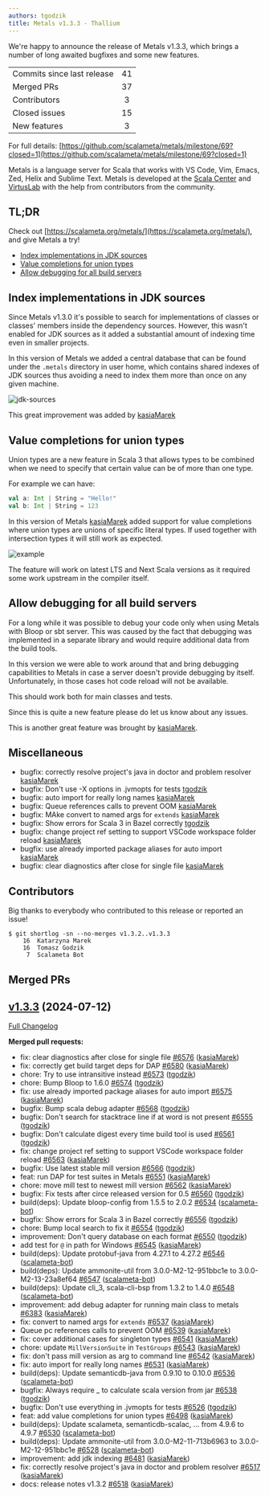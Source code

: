 ```yaml
---
authors: tgodzik
title: Metals v1.3.3 - Thallium
---
```


We're happy to announce the release of Metals v1.3.3, which brings a number of
long awaited bugfixes and some new features.

<table>
<tbody>
  <tr>
    <td>Commits since last release</td>
    <td align="center">41</td>
  </tr>
  <tr>
    <td>Merged PRs</td>
    <td align="center">37</td>
  </tr>
    <tr>
    <td>Contributors</td>
    <td align="center">3</td>
  </tr>
  <tr>
    <td>Closed issues</td>
    <td align="center">15</td>
  </tr>
  <tr>
    <td>New features</td>
    <td align="center">3</td>
  </tr>
</tbody>
</table>

For full details:
[https://github.com/scalameta/metals/milestone/69?closed=1](https://github.com/scalameta/metals/milestone/69?closed=1)

Metals is a language server for Scala that works with VS Code, Vim, Emacs, Zed,
Helix and Sublime Text. Metals is developed at the
[Scala Center](https://scala.epfl.ch/) and [VirtusLab](https://virtuslab.com)
with the help from contributors from the community.

## TL;DR

Check out [https://scalameta.org/metals/](https://scalameta.org/metals/), and
give Metals a try!

- [Index implementations in JDK sources](#index-implementations-in-jdk-sources)
- [Value completions for union types](#value-completions-for-union-types)
- [Allow debugging for all build servers](#allow-debugging-for-all-build-servers)

## Index implementations in JDK sources

Since Metals v1.3.0 it's possible to search for implementations of classes or
classes' members inside the dependency sources. However, this wasn't enabled for
JDK sources as it added a substantial amount of indexing time even in smaller
projects.

In this version of Metals we added a central database that can be found under
the `.metals` directory in user home, which contains shared indexes of JDK
sources thus avoiding a need to index them more than once on any given machine.

![jdk-sources](https://i.imgur.com/lTMmhD8.gif)

This great improvement was added by [kasiaMarek](https://github.com/kasiaMarek)

## Value completions for union types

Union types are a new feature in Scala 3 that allows types to be combined when
we need to specify that certain value can be of more than one type.

For example we can have:

```scala
val a: Int | String = "Hello!"
val b: Int | String = 123
```

In this version of Metals [kasiaMarek](https://github.com/kasiaMarek) added
support for value completions where union types are unions of specific literal
types. If used together with intersection types it will still work as expected.

![example](https://i.imgur.com/FKrytqC.png)

The feature will work on latest LTS and Next Scala versions as it required some
work upstream in the compiler itself.

## Allow debugging for all build servers

For a long while it was possible to debug your code only when using Metals with
Bloop or sbt server. This was caused by the fact that debugging was implemented
in a separate library and would require additional data from the build tools.

In this version we were able to work around that and bring debugging
capabilities to Metals in case a server doesn't provide debugging by itself.
Unfortunately, in those cases hot code reload will not be available.

This should work both for main classes and tests.

Since this is quite a new feature please do let us know about any issues.

This is another great feature was brought by
[kasiaMarek](https://github.com/kasiaMarek).

## Miscellaneous

- bugfix: correctly resolve project's java in doctor and problem resolver
  [kasiaMarek](https://github.com/kasiaMarek)
- bugfix: Don't use -X options in .jvmopts for tests
  [tgodzik](https://github.com/tgodzik)
- bugfix: auto import for really long names
  [kasiaMarek](https://github.com/kasiaMarek)
- bugfix: Queue references calls to prevent OOM
  [kasiaMarek](https://github.com/kasiaMarek)
- bugfix: MAke convert to named args for `extends`
  [kasiaMarek](https://github.com/kasiaMarek)
- bugfix: Show errors for Scala 3 in Bazel correctly
  [tgodzik](https://github.com/tgodzik)
- bugfix: change project ref setting to support VSCode workspace folder reload
  [kasiaMarek](https://github.com/kasiaMarek)
- bugfix: use already imported package aliases for auto import
  [kasiaMarek](https://github.com/kasiaMarek)
- bugfix: clear diagnostics after close for single file
  [kasiaMarek](https://github.com/kasiaMarek)

## Contributors

Big thanks to everybody who contributed to this release or reported an issue!

```
$ git shortlog -sn --no-merges v1.3.2..v1.3.3
    16	Katarzyna Marek
    16	Tomasz Godzik
     7	Scalameta Bot
```

## Merged PRs

## [v1.3.3](https://github.com/scalameta/metals/tree/v1.3.3) (2024-07-12)

[Full Changelog](https://github.com/scalameta/metals/compare/v1.3.2...v1.3.3)

**Merged pull requests:**

- fix: clear diagnostics after close for single file
  [\#6576](https://github.com/scalameta/metals/pull/6576)
  ([kasiaMarek](https://github.com/kasiaMarek))
- fix: correctly get build target deps for DAP
  [\#6580](https://github.com/scalameta/metals/pull/6580)
  ([kasiaMarek](https://github.com/kasiaMarek))
- chore: Try to use intransitive instead
  [\#6573](https://github.com/scalameta/metals/pull/6573)
  ([tgodzik](https://github.com/tgodzik))
- chore: Bump Bloop to 1.6.0
  [\#6574](https://github.com/scalameta/metals/pull/6574)
  ([tgodzik](https://github.com/tgodzik))
- fix: use already imported package aliases for auto import
  [\#6575](https://github.com/scalameta/metals/pull/6575)
  ([kasiaMarek](https://github.com/kasiaMarek))
- bugfix: Bump scala debug adapter
  [\#6568](https://github.com/scalameta/metals/pull/6568)
  ([tgodzik](https://github.com/tgodzik))
- bugfix: Don't search for stacktrace line if at word is not present
  [\#6555](https://github.com/scalameta/metals/pull/6555)
  ([tgodzik](https://github.com/tgodzik))
- bugfix: Don't calculate digest every time build tool is used
  [\#6561](https://github.com/scalameta/metals/pull/6561)
  ([tgodzik](https://github.com/tgodzik))
- fix: change project ref setting to support VSCode workspace folder reload
  [\#6563](https://github.com/scalameta/metals/pull/6563)
  ([kasiaMarek](https://github.com/kasiaMarek))
- bugfix: Use latest stable mill version
  [\#6566](https://github.com/scalameta/metals/pull/6566)
  ([tgodzik](https://github.com/tgodzik))
- feat: run DAP for test suites in Metals
  [\#6551](https://github.com/scalameta/metals/pull/6551)
  ([kasiaMarek](https://github.com/kasiaMarek))
- chore: move mill test to newest mill version
  [\#6562](https://github.com/scalameta/metals/pull/6562)
  ([kasiaMarek](https://github.com/kasiaMarek))
- bugfix: Fix tests after circe released version for 0.5
  [\#6560](https://github.com/scalameta/metals/pull/6560)
  ([tgodzik](https://github.com/tgodzik))
- build(deps): Update bloop-config from 1.5.5 to 2.0.2
  [\#6534](https://github.com/scalameta/metals/pull/6534)
  ([scalameta-bot](https://github.com/scalameta-bot))
- bugfix: Show errors for Scala 3 in Bazel correctly
  [\#6556](https://github.com/scalameta/metals/pull/6556)
  ([tgodzik](https://github.com/tgodzik))
- chore: Bump local search to fix it
  [\#6554](https://github.com/scalameta/metals/pull/6554)
  ([tgodzik](https://github.com/tgodzik))
- improvement: Don't query database on each format
  [\#6550](https://github.com/scalameta/metals/pull/6550)
  ([tgodzik](https://github.com/tgodzik))
- add test for `@` in path for Windows
  [\#6545](https://github.com/scalameta/metals/pull/6545)
  ([kasiaMarek](https://github.com/kasiaMarek))
- build(deps): Update protobuf-java from 4.27.1 to 4.27.2
  [\#6546](https://github.com/scalameta/metals/pull/6546)
  ([scalameta-bot](https://github.com/scalameta-bot))
- build(deps): Update ammonite-util from 3.0.0-M2-12-951bbc1e to
  3.0.0-M2-13-23a8ef64 [\#6547](https://github.com/scalameta/metals/pull/6547)
  ([scalameta-bot](https://github.com/scalameta-bot))
- build(deps): Update cli_3, scala-cli-bsp from 1.3.2 to 1.4.0
  [\#6548](https://github.com/scalameta/metals/pull/6548)
  ([scalameta-bot](https://github.com/scalameta-bot))
- improvement: add debug adapter for running main class to metals
  [\#6383](https://github.com/scalameta/metals/pull/6383)
  ([kasiaMarek](https://github.com/kasiaMarek))
- fix: convert to named args for `extends`
  [\#6537](https://github.com/scalameta/metals/pull/6537)
  ([kasiaMarek](https://github.com/kasiaMarek))
- Queue pc references calls to prevent OOM
  [\#6539](https://github.com/scalameta/metals/pull/6539)
  ([kasiaMarek](https://github.com/kasiaMarek))
- fix: cover additional cases for singleton types
  [\#6541](https://github.com/scalameta/metals/pull/6541)
  ([kasiaMarek](https://github.com/kasiaMarek))
- chore: update `MillVersionSuite` in `TestGroups`
  [\#6543](https://github.com/scalameta/metals/pull/6543)
  ([kasiaMarek](https://github.com/kasiaMarek))
- fix: don't pass mill version as arg to command line
  [\#6542](https://github.com/scalameta/metals/pull/6542)
  ([kasiaMarek](https://github.com/kasiaMarek))
- fix: auto import for really long names
  [\#6531](https://github.com/scalameta/metals/pull/6531)
  ([kasiaMarek](https://github.com/kasiaMarek))
- build(deps): Update semanticdb-java from 0.9.10 to 0.10.0
  [\#6536](https://github.com/scalameta/metals/pull/6536)
  ([scalameta-bot](https://github.com/scalameta-bot))
- bugfix: Always require \_ to calculate scala version from jar
  [\#6538](https://github.com/scalameta/metals/pull/6538)
  ([tgodzik](https://github.com/tgodzik))
- bugfix: Don't use everything in .jvmopts for tests
  [\#6526](https://github.com/scalameta/metals/pull/6526)
  ([tgodzik](https://github.com/tgodzik))
- feat: add value completions for union types
  [\#6498](https://github.com/scalameta/metals/pull/6498)
  ([kasiaMarek](https://github.com/kasiaMarek))
- build(deps): Update scalameta, semanticdb-scalac, ... from 4.9.6 to 4.9.7
  [\#6530](https://github.com/scalameta/metals/pull/6530)
  ([scalameta-bot](https://github.com/scalameta-bot))
- build(deps): Update ammonite-util from 3.0.0-M2-11-713b6963 to
  3.0.0-M2-12-951bbc1e [\#6528](https://github.com/scalameta/metals/pull/6528)
  ([scalameta-bot](https://github.com/scalameta-bot))
- improvement: add jdk indexing
  [\#6481](https://github.com/scalameta/metals/pull/6481)
  ([kasiaMarek](https://github.com/kasiaMarek))
- fix: correctly resolve project's java in doctor and problem resolver
  [\#6517](https://github.com/scalameta/metals/pull/6517)
  ([kasiaMarek](https://github.com/kasiaMarek))
- docs: release notes v1.3.2
  [\#6518](https://github.com/scalameta/metals/pull/6518)
  ([kasiaMarek](https://github.com/kasiaMarek))
